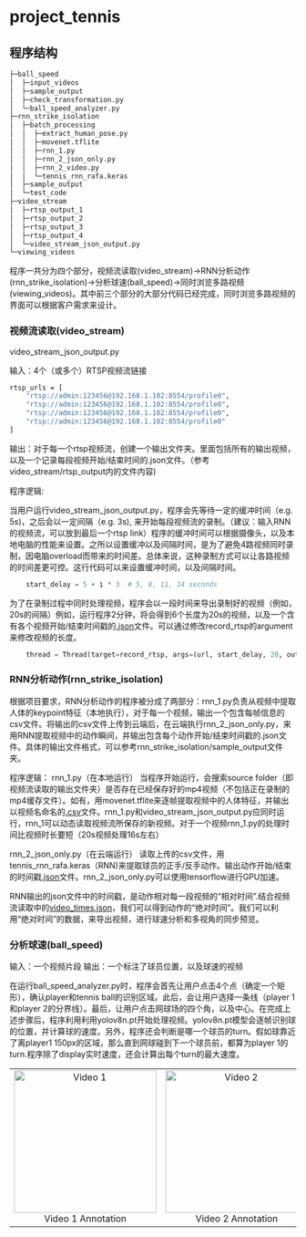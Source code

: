 # project_tennis

## 程序结构

```bash
├─ball_speed
│  ├─input_videos
│  ├─sample_output
│  ├─check_transformation.py
│  └─ball_speed_analyzer.py
├─rnn_strike_isolation
│  ├─batch_processing
│  │  ├─extract_human_pose.py
│  │  ├─movenet.tflite
│  │  ├─rnn_1.py
│  │  ├─rnn_2_json_only.py
│  │  ├─rnn_2_video.py
│  │  └─tennis_rnn_rafa.keras
│  ├─sample_output
│  └─test_code
├─video_stream
│  ├─rtsp_output_1
│  ├─rtsp_output_2
│  ├─rtsp_output_3
│  ├─rtsp_output_4
│  └─video_stream_json_output.py
└─viewing_videos
```
程序一共分为四个部分，视频流读取(video_stream)->RNN分析动作(rnn_strike_isolation)->分析球速(ball_speed)->同时浏览多路视频(viewing_videos)。其中前三个部分的大部分代码已经完成，同时浏览多路视频的界面可以根据客户需求来设计。

### 视频流读取(video_stream)

video_stream_json_output.py

输入：4个（或多个）RTSP视频流链接
```bash
rtsp_urls = [
    "rtsp://admin:123456@192.168.1.102:8554/profile0",
    "rtsp://admin:123456@192.168.1.102:8554/profile0",
    "rtsp://admin:123456@192.168.1.102:8554/profile0",
    "rtsp://admin:123456@192.168.1.102:8554/profile0"
]
```
输出：对于每一个rtsp视频流，创建一个输出文件夹。里面包括所有的输出视频，以及一个记录每段视频开始/结束时间的.json文件。（参考video_stream/rtsp_output内的文件内容)

程序逻辑:

当用户运行video_stream_json_output.py，程序会先等待一定的缓冲时间（e.g. 5s)，之后会以一定间隔（e.g. 3s), 来开始每段视频流的录制。（建议：输入RNN的视频流，可以放到最后一个rtsp link）程序的缓冲时间可以根据摄像头，以及本地电脑的性能来设置。之所以设置缓冲以及间隔时间，是为了避免4路视频同时录制，因电脑overload而带来的时间差。总体来说，这种录制方式可以让各路视频的时间差更可控。这行代码可以来设置缓冲时间，以及间隔时间。
```python
    start_delay = 5 + i * 3  # 5, 8, 11, 14 seconds
```

为了在录制过程中同时处理视频，程序会以一段时间来导出录制好的视频（例如，20s的间隔）例如，运行程序2分钟，将会得到6个长度为20s的视频，以及一个含有各个视频开始/结束时间戳的[.json](https://github.com/YilinZhao6/project_tennis/blob/main/video_stream/rtsp_output_1/video_times.json)文件。可以通过修改record_rtsp的argument来修改视频的长度。
```python
    thread = Thread(target=record_rtsp, args=(url, start_delay, 20, output_folder))
```
### RNN分析动作(rnn_strike_isolation)

根据项目要求，RNN分析动作的程序被分成了两部分：rnn_1.py负责从视频中提取人体的keypoint特征（本地执行），对于每一个视频，输出一个包含每帧信息的csv文件。将输出的csv文件上传到云端后，在云端执行rnn_2_json_only.py，来用RNN提取视频中的动作瞬间，并输出包含每个动作开始/结束时间戳的.json文件。具体的输出文件格式，可以参考rnn_strike_isolation/sample_output文件夹。

程序逻辑：
rnn_1.py（在本地运行）
当程序开始运行，会搜索source folder（即视频流读取的输出文件夹）是否存在已经保存好的mp4视频（不包括正在录制的mp4缓存文件）。如有，用movenet.tflite来逐帧提取视频中的人体特征，并输出以视频名命名的[.csv](https://github.com/YilinZhao6/project_tennis/blob/main/rnn_strike_isolation/sample_output/1_csv/1_keypoints.csv)文件。rnn_1.py和video_stream_json_output.py应同时运行，rnn_1可以动态读取视频流所保存的新视频。对于一个视频rnn_1.py的处理时间比视频时长要短（20s视频处理16s左右）

rnn_2_json_only.py（在云端运行）
读取上传的csv文件，用tennis_rnn_rafa.keras（RNN)来提取球员的正手/反手动作。输出动作开始/结束的时间戳[.json](https://github.com/YilinZhao6/project_tennis/blob/main/rnn_strike_isolation/sample_output/2_json/1_timestamp.json)文件。rnn_2_json_only.py可以使用tensorflow进行GPU加速。

RNN输出的json文件中的时间戳，是动作相对每一段视频的“相对时间”.结合视频流读取中的[video_times.json](https://github.com/YilinZhao6/project_tennis/blob/main/video_stream/rtsp_output_4/video_times.json)，我们可以得到动作的“绝对时间”。我们可以利用“绝对时间”的数据，来导出视频，进行球速分析和多视角的同步预览。

### 分析球速(ball_speed)
输入：一个视频片段
输出：一个标注了球员位置，以及球速的视频

在运行ball_speed_analyzer.py时，程序会首先让用户点击4个点（确定一个矩形），确认player和tennis ball的识别区域。此后，会让用户选择一条线（player 1和player 2的分界线）。最后，让用户点击网球场的四个角，以及中心。在完成上述步骤后，程序利用利用yolov8n.pt开始处理视频。yolov8n.pt模型会逐帧识别球的位置，并计算球的速度。另外，程序还会判断是哪一个球员的turn。假如球靠近了离player1 150px的区域，那么直到网球碰到下一个球员前，都算为player 1的turn.程序除了display实时速度，还会计算出每个turn的最大速度。

<table>
  <tr>
    <td align="center">
      <a href="https://drive.google.com/file/d/YOUR_FILE_ID_1/view" target="_blank">
        <img src="path/to/thumbnail1.jpg" width="250" alt="Video 1"/>
      </a>
      <br>
      Video 1 Annotation
    </td>
    <td align="center">
      <a href="https://drive.google.com/file/d/YOUR_FILE_ID_2/view" target="_blank">
        <img src="path/to/thumbnail2.jpg" width="250" alt="Video 2"/>
      </a>
      <br>
      Video 2 Annotation
    </td>
    <td align="center">
      <a href="https://drive.google.com/file/d/1ohPbMEhLCQOSE6XOrlFF00bfRNeW9PCK/view" target="_blank">
        <img src="path/to/thumbnail3.jpg" width="250" alt="Video 3"/>
      </a>
      <br>
      Video 3 Annotation
    </td>
  </tr>
</table>


